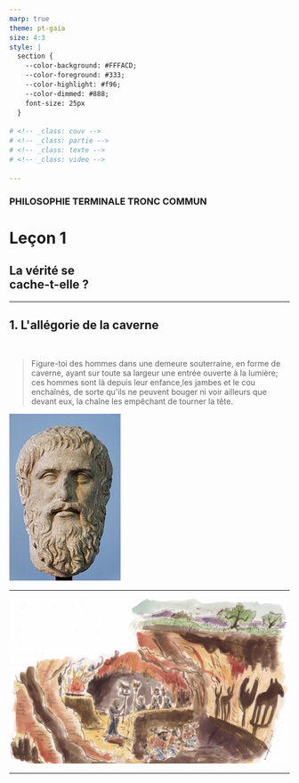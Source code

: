 ```yaml
---
marp: true
theme: pt-gaia
size: 4:3
style: |
  section {
    --color-background: #FFFACD;
    --color-foreground: #333;
    --color-highlight: #f96;
    --color-dimmed: #888;
    font-size: 25px
  }

# <!-- _class: couv -->
# <!-- _class: partie -->
# <!-- _class: texte -->
# <!-- _class: video -->

---
```


<!-- _class: couv -->
### PHILOSOPHIE TERMINALE TRONC COMMUN
# Leçon 1
## La vérité se <br> cache-t-elle ?


---
<!-- paginate: true -->
<!-- _class: partie -->


<style>
  {text-align: left;}
</style>

## 1. L'allégorie de la caverne

<br>

> Figure-toi des hommes dans une demeure souterraine, en forme de caverne, ayant sur toute sa largeur une entrée ouverte à la lumière; ces hommes sont là depuis leur enfance,les jambes et le cou enchaînés, de sorte qu'ils ne peuvent bouger ni voir ailleurs que devant eux, la chaîne les empêchant de tourner la tête.

![bg left:50% w:510](../../assets/img/platon.jpeg)


---

![bg](../../assets/img/caverne-harambat.jpeg)

---
